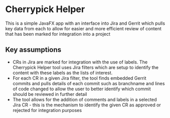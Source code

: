 # Cherrypick Helper
This is a simple JavaFX app with an interface into Jira and Gerrit which pulls key data from each 
to allow for easier and more efficient review of content that has been marked for integration
into a project

## Key assumptions
- CRs in Jira are marked for integration with the use of labels.  The Cherrypick Helper tool uses
Jira filters which are setup to identify the content with these labels as the lists of interest.
- For each CR in a given Jira filter, the tool finds embedded Gerrit commits and pulls details
of each commit such as branchname and lines of code changed to allow the user to better identify
which commit should be reviewed in further detail
- The tool allows for the addition of comments and labels in a selected Jira CR - this is the
mechanism to identify the given CR as approved or rejected for integration purposes

